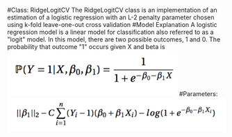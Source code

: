 #Class: RidgeLogitCV
The RidgeLogitCV class is an implementation of an estimation of a logistic regression with an L-2 penalty parameter chosen using k-fold leave-one-out cross validation
#Model Explanation
A logistic regression model is a linear model for classification also referred to as a "logit" model. In this model, there are two possible outcomes, 1 and 0. The probability that outcome "1" occurs given X and beta is ![Alt text](Logit_Generating.png?raw=true "Logit Model")
#Parameters:
![Alt text](RidgeLogitMinimize.png?raw=true "Title")
